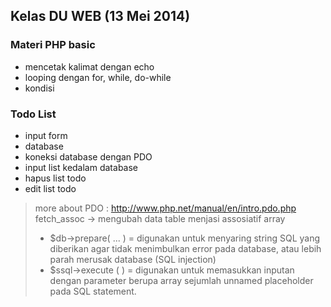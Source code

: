 ## Kelas DU WEB (13 Mei 2014)


### Materi PHP basic 
* mencetak kalimat dengan echo
* looping dengan for, while, do-while
* kondisi


### Todo List
* input form
* database 
* koneksi database dengan PDO
* input list kedalam database
* hapus list todo
* edit list todo

> more about PDO : http://www.php.net/manual/en/intro.pdo.php
>	fetch_assoc -> mengubah data table menjasi assosiatif array
> * $db->prepare( ... ) = digunakan untuk menyaring string SQL yang diberikan
agar tidak menimbulkan error pada database, atau lebih parah merusak
database (SQL injection)
> * $ssql->execute ( ) = digunakan untuk memasukkan inputan dengan
parameter berupa array sejumlah unnamed placeholder pada SQL statement.

